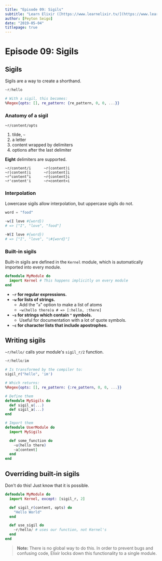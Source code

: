 ```yaml
---
title: "Episode 09: Sigils"
subtitle: "Learn Elixir ([https://www.learnelixir.tv/](https://www.learnelixir.tv/))"
author: [Peyton Seigo]
date: "2019-05-04"
titlepage: true
---
```


# Episode 09: Sigils

## Sigils

Sigils are a way to create a shorthand.

```elixir
~r/hello

# With a sigil, this becomes:
%Regex{opts: [], re_pattern: {re_pattern, 0, 0, ...}}
```

### Anatomy of a sigil

`~r/content/opts`

1. tilde, `~`
2. a letter
3. content wrapped by delimiters
4. options after the last delimiter

**Eight** delimiters are supported.

```
~r/content/i      ~r(content)i
~r|content|i      ~r[content]i
~r"content"i      ~r{content}i
~r'content'i      ~r<content>i
```

### Interpolation

Lowercase sigils allow interpolation, but uppercase sigils do not.

```elixir
word = "food"

~w(I love #{word})
# => ["I", "love", "food"]

~W(I love #{word})
# => ["I", "love", "\#{word}"]
```

### Built-in sigils

Built-in sigils are defined in the `Kernel` module, which is automatically imported into every module.

```elixir
defmodule MyModule do
  import Kernel # This happens implicitly on every module
end
```

- **`~r` for regular expressions.**
- **`~w` for lists of strings.**
  - Add the "`a`" option to make a list of atoms
  - `~w(hello there)a # => [:hello, :there]`
- **`~s` for strings which contain `"` symbols.**
  - Useful for documentation with a lot of quote symbols.
- **`~c` for character lists that include apostrophes.**

## Writing sigils

`~r/hello/` calls your module's `sigil_r/2` function.

```elixir
~r/hello/im

# Is transformed by the compiler to:
sigil_r("hello", 'im')

# Which returns:
%Regex{opts: [], re_pattern: {:re_pattern, 0, 0, ...}}
```

```elixir
# Define them
defmodule MySigils do
  def sigil_u(...)
  def sigil_a(...)
end

# Import them
defmodule UserModule do
  import MySigils

  def some_function do
    ~u(hello there)
    ~a[content]
  end
end
```

## Overriding built-in sigils

Don't do this! Just know that it is possible.

```elixir
defmodule MyModule do
  import Kernel, except: [sigil_r, 2]

  def sigil_r(content, opts) do
    "Hello World"
  end

  def use_sigil do
    ~r/hello/ # uses our function, not Kernel's
  end
end
```

> **Note:**
> There is no global way to do this. In order to prevent bugs and confusing code, Elixir locks down this functionality to a single module.
